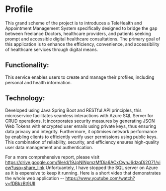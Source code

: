 # Profile

This grand scheme of the project is to introduces a TeleHealth and Appointment Management System specifically designed to bridge the gap between freelance Doctors, healthcare providers, and patients seeking prompt and accessible digital healthcare consultations. The primary goal of this application is to enhance the efficiency, convenience, and accessibility of healthcare services through digital means.

## Functionality:
This service enables users to create and manage their profiles, including personal and health information.

## Technology: 
Developed using Java Spring Boot and RESTful API principles, this microservice facilitates seamless interactions with Azure SQL Server for CRUD operations. It incorporates security measures by generating JSON Web Tokens with encrypted user emails using private keys, thus ensuring data privacy and integrity. Furthermore, it optimises network performance by enabling clients to efficiently verify user permissions using public keys. This combination of reliability, security, and efficiency ensures high-quality user data management and authentication.

For a more comprehensive report, please visit https://drive.google.com/file/d/19JpNlNpmzMfDia6ACxCwnJ6dzqDj2O71/view?usp=share_link
Unfortuantely, I have stopped the SQL server on Azure as it is expensive to keep it running. Here is a short video that demonstrates the whole web application -- https://www.youtube.com/watch?v=fDBkzBt9UII
